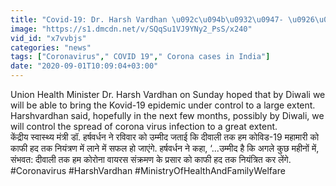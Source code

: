 ```yaml
---
title: "Covid-19: Dr. Harsh Vardhan \u092c\u094b\u0932\u0947- \u0926\u093f\u0935\u093e\u0932\u0940 \u0924\u0915 \u0915\u093e\u092c\u0942 \u092e\u0947\u0902 \u0939\u094b\u0917\u093e Coronavirus Positive News \u0935\u0928\u0907\u0902\u0921\u093f\u092f\u093e \u0939\u093f\u0902\u0926\u0940"
image: "https://s1.dmcdn.net/v/SQqSu1VJ9YNy2_PsS/x240"
vid_id: "x7vvbjs"
categories: "news"
tags: ["Coronavirus"," COVID 19"," Corona cases in India"]
date: "2020-09-01T10:09:04+03:00"
---
```

Union Health Minister Dr. Harsh Vardhan on Sunday hoped that by Diwali we will be able to bring the Kovid-19 epidemic under control to a large extent. Harshvardhan said, hopefully in the next few months, possibly by Diwali, we will control the spread of corona virus infection to a great extent.  <br>केंद्रीय स्वास्थ्य मंत्री डॉ. हर्षवर्धन  ने रविवार को उम्मीद जताई कि दीवाली तक हम कोविड-19 महामारी को काफी हद तक नियंत्रण में लाने में सफल हो जाएंगे. हर्षवर्धन ने कहा, ‘...उम्मीद है कि अगले कुछ महीनों में, संभवत: दीवाली तक हम कोरोना वायरस संक्रमण के प्रसार को काफी हद तक नियंत्रित कर लेंगे.  <br>#Coronavirus #HarshVardhan #MinistryOfHealthAndFamilyWelfare
